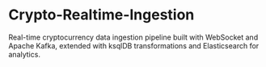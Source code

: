 # Crypto-Realtime-Ingestion
Real-time cryptocurrency data ingestion pipeline built with WebSocket and Apache Kafka, extended with ksqlDB transformations and Elasticsearch for analytics.
